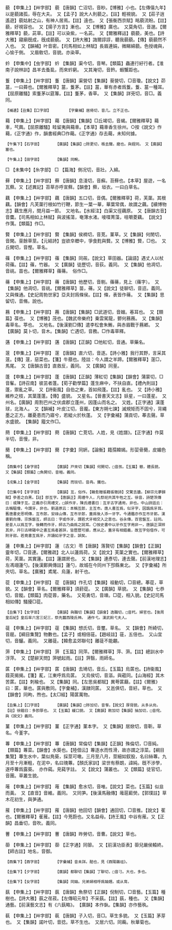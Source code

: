 <!-- { "loadSidebar": true } -->
藐	【申集上】【艸字部】	藐	【唐韻】亡沼切，音眇。【博雅】小也。【左傳僖九年】以是藐諸孤，辱在大夫。　又【孟子】說大人則藐之。【註】輕視貌。　又【莊子逍遙遊】藐姑射之山，有神人居焉。【註】遠也。　又【張衡西京賦】眳藐流盼。【註】藐，好視容也。　又【揚子方言】漸也。　又【博雅】廣也。　又莫角切，音邈。【爾雅釋草】藐，茈草。【註】可以染紫，一名茈。　又【爾雅釋詁】藐藐，美也。【詩大雅】寢廟旣成，旣成藐藐。　又【詩大雅】誨爾諄諄，聽我藐藐。【傳】藐藐然不入也。　又【韻補】叶音密。【司馬相如上林賦】長眉連娟，微睇綿藐。色授魂與，心愉于側。　又眉敎切，音貌。亦染草。

蚙	【申集中】【虫字部】	蚙	【集韻】渠今切，音琴。【類篇】蟲連行紆行者。【淮南子說林訓】昌羊去蚤虱，而來蚙窮。　又其淹切，音鈐。蝦蟹距也。

藑	【申集上】【艸字部】	藑	【唐韻】渠營切【集韻】葵營切，□音瓊。【說文】茆葍，一曰蕣也。【爾雅釋草】葍，藑茅。【註】葍，華有赤者爲藑。藑、葍一種耳。【屈原離騷】索藑茅以筵篿。【註】藑茅，香草。　又【集韻】詳兗切，音□。義同。

	【補遺】【丑集】【口字部】		【字彙補】居倚切，音几。立不正也。

藒	【申集上】【艸字部】	藒	【唐韻】【集韻】□丘竭切，音朅。【爾雅釋草】藒車，芞輿。【屈原離騷】畦留夷與藒車。【本草】藒車香生徐州。○按《說文》作藒，《正字通》作，韻書經典□作藒。《正字通》存去藒，未知何據。

	【午集下】【石字部】		【廣韻】【集韻】□除更切，棖去聲。磨也。與鋥同。　又【廣韻】塞也。

	【午集上】【田字部】		【集韻】同畹。

□	【未集中】【糸字部】	□	【篇海】側况切，音壯。入綿。

藓	【申集上】【艸字部】	蘚	【唐韻】息淺切，音癬。苔蘚也。【本草】屋遊，一名瓦蘚。又【述異記】苔草亦呼宣蘚。【韻會】蘚，垣衣。一曰白草名。

藕	【申集上】【艸字部】	藕	【唐韻】五口切，音偶。【爾雅釋草】荷，芙蕖。其根藕。【韻會】凡芙蕖行根如竹行鞭，節生一葉一華，華葉常偶，故謂之藕。【續博物志】藕生應月，閏月益一節。　又地名。【水經注】白渠又徑藕原。　又【唐韻古音】音麌。【司馬相如上林賦】與波搖蕩，奄薄水渚。唼喋菁藻，咀嚼菱藕。　【說文】作蕅。【類篇】作□。

藖	【申集上】【艸字部】	藖	【集韻】侯襇切，音莧。菫草。又【集韻】何閒切，音閑。莝餘草莖。【元結詩】豈欲皁櫪中，爭食麧與藖。又【博雅】藖，□也。　又丘閑切，音慳。草名。

蓧	【申集上】【艸字部】	蓧	【集韻】同莜。【說文】草田器。【論語】遇丈人以杖荷蓧。【註】蓧，竹器。　又【廣韻】徒歷切，音荻。義同。　又【集韻】他凋切，音祧。苗也。【爾雅釋草】蓧蓨。　俗作□。

蓨	【申集上】【艸字部】	蓨	【唐韻】他歷切，音剔。蓧蓨，見上（蓧字）。　又【集韻】他凋切，音祧。【爾雅釋草】苗，蓨。又【說文】徒聊切，音迢。義同。　又與條通。【史記周勃世家】亞夫封爲條侯。【註】條，表皆作蓨。　又【集韻】思留切，音脩。說也。

蓩	【申集上】【艸字部】	蓩	【唐韻】【集韻】□武道切，音媢。菤耳也。　又【類篇】葆也。　又【博雅】茂也。【魏武帝樂府】乗雲駕龍，鬰何蓩蓩。　又【集韻】毒草名。葶也。　又地名。【後漢劉□傳】遣李松會朱鮪，與赤眉戰于蓩鄕。　又【廣韻】莫卜切，音木。【集韻】亡遇切，音務。□作毒草釋。

蓪	【申集上】【艸字部】	蓪	【唐韻】【正韻】□他紅切，音通。草藥名。

蓫	【申集上】【艸字部】	蓫	【唐韻】直六切，音逐。【詩小雅】我行其野，言采其蓫。【傳】蓫，惡菜也。【箋】牛蘈也。陸註：今人謂之羊蹄。【爾雅釋草】蓫□，馬尾。　又【唐韻古音】直救反，義同。　又【廣韻】同荲。

蓬	【申集上】【艸字部】	蓬	【唐韻】【正韻】薄紅切【集韻】【韻會】蒲蒙切，□音髼。【詩召南】彼茁者蓬。【荀子勸學篇】蓬生麻中，不扶自直。【禮內則註】蓬，禦亂之草。　又【詩衞風】自伯之東，首如飛蓬。【註】亂也。　又【詩小雅】維柞之枝，其葉蓬蓬。【傳】盛貌。　又星名。【晉書天文志】妖星，一曰蓬星。　又州名。【廣韻】周割巴州之伏虞郡立蓬州，因蓬山而名之。　又姓。【正字通】漢蓬球，北海人。　又【韻補】叶皮江切，音龎。【東方朔七諫】滅規矩而不固兮，背繩墨之正方。離憂患而乃寤兮，若縱火於秋蓬。　又【字彙補】蒲貢切，菶去聲。草水盛貌。　【集韻】籀文作□。

蔄	【申集上】【艸字部】	蔄	【唐韻】亡莧切。人姓，見《姓譜》。【正字通】作莫半切，音慢，非。

蔅	【申集上】【艸字部】	蔅	【字彙】同姸。【論衡】籍孺韓嫣。形婯骨蔅，皮媚色稱。

	【酉集中】【身字部】		【廣韻】戸來切【集韻】何開切，□音孩。【玉篇】躴，體長貌。　又【集韻】【類篇】□魚開切，音皚。義同。

	【戌集上】【金字部】		【集韻】而琰切，音冉。鐵也。

	【巳集中】【牙字部】		【廣韻】互，俗作。【韓愈贈張籍張徹詩】交驚舌舚。【柳宗元夢歸賦】參差之白黑。【註】卽互字。【唐韻正】周禮牛人，凡祭祀共其牛牲之互。徐音，詩楚茨傳曰：或陳于互。正義亦引周禮文，□誤作牙，陳氏禮書曰：互牙古字通用，非也。中山詩話云：古稱駔儈，今謂牙，非也。劉道原云：本稱互郎，主互市。唐人書互爲，似牙字，因譌爲牙耳。舊唐書史思明傳，互市郎，安祿山傳，互市牙郎，蓋爲後人添一牙字。今通鑑亦作互市牙郞。漢書劉向傳，宗族磐互，師古曰：字或作牙，謂若犬牙相交入之意也。谷永傳，百官盤互，註同。是昔人以爲互字，後轉而作牙，師古乃曲爲之說耳。〇按史書中以牙作互字用非一，唐韻正深辨其非，幷引古碑碣中之書互爲者甚詳，皆歷歷可據，應从之。蓋牙有相錯義，故互字俗借作，可附牙部。若竟書互爲牙，幷讀如牙字之音，誤矣。

蓮	【申集上】【艸字部】	蓮	〔古文〕苓【唐韻】落賢切【集韻】【韻會】【正韻】靈年切，□音連。【爾雅疏】北人以蓮爲荷。又【說文】芙蕖之實也。【爾雅釋草】荷，芙蕖。其實蓮。【註】蓮謂房也。　又【集韻】連彥切，連去聲。【前漢地理志】左馮翊蓮勺。【後漢鄭興傳註】蓮勺，故城在今同州下邳縣東北。　又【字彙補】所夾切。草名。【廣雅】鳶尾、烏蓮，射干也。

蓯	【申集上】【艸字部】	蓯	【唐韻】作孔切【集韻】祖動切，□音總。菶蓯，草貌。又【韻會】草名。【爾雅釋草】須葑蓯。　又【廣韻】草貌。　又【集韻】七恭切，音鏦。【類篇】肉蓯蓉，藥名。　又荀勇切，音竦。□蓯，相入貌。【史記司馬相如傳】騷擾□蓯。

	【丑集下】【女字部】		【廣韻】與職切【集韻】【韻會】逸職切，□音杙。婦官也。【後周皇后紀】皇后率六宮三妃三，祭先蠶西陵氏神。　通作弋。漢武鉤弋夫人。

蓰	【申集上】【艸字部】	蓰	【集韻】想氏切，音璽。草名。　又【韻會】所綺切，音屣。【綱目集覽】物數也。【孟子】或相倍蓰。【趙岐註】蓰，五倍也。　又山宜切，音釃。義同。　又離蓰。【韓愈孟郊聯句】離蓰不能翽。

蓱	【申集上】【艸字部】	蓱	【玉篇】同萍。【爾雅釋草】萍、蓱。【註】總訓水中浮萍。　又【楚辭天問】蓱號起雨。【註】蓱翳，雨師名。

蓲	【申集上】【艸字部】	蓲	【唐韻】去鳩切，音丘。【玉篇】烏蓲也。【詩衞風】葭菼揭揭。【箋】薍，江東呼爲烏蓲。　又烏侯切，音漚。與藲同。【山海經】其木苦蓲。【註】刺楡也。　又【集韻】同。【左思吳都賦】異荂蓲蘛。【註】《爾雅》曰：蓲，華也。蓲與敷同。【字彙補】，漢隷同蓲。　又邕俱切，音紆。草也。　又【韻會】同昫，煦也。【太□經】陽蓲萬物。

	【丑集上】【口字部】		【廣韻】【集韻】□陟加切，音奓。【說文】厚脣貌。从多从尙。【註】徐鍇曰：多卽厚也。　又【玉篇】緩口貌。　又【廣韻】敕加切【集韻】抽加切，□音侘。與《說文》義同。

蓳	【申集上】【艸字部】	蓳	【正字通】菫本字。　又【集韻】居焮切，音靳。草名。今堇字。

蓴	【申集上】【艸字部】	蓴	【唐韻】常倫切【集韻】【正韻】殊倫切，□音純。【類篇】蓴菜。【韻會】水葵也。【陸佃云】蓴逐水而性滑，故亦謂之淳菜。【綱目集覽】蓴生水中，葉似鳧葵，採莖可噉。三月至八月，莖細如釵股，名曰絲蓴。九月至十月漸粗，在泥中，名曰瑰蓴。【顏氏家訓】梁世有蔡朗，諱純。旣不涉學，遂呼蓴爲露葵。　亦作蒓。見蒓字註。　又【說文】蒲叢也。　又【類篇】徒官切，音團。草叢生貌。

蓶	【申集上】【艸字部】	蓶	【集韻】愈水切，音唯。【說文】菜也。【玉篇】似韭而黃。　又【直音】音維。義同。　又同芛。【後漢馬融傳】蓶扈蘣熒。【郭璞註】草木花初生，與芛通。

蓷	【申集上】【艸字部】	蓷	【唐韻】他回切【韻會】通回切，□音推。【說文】萑也。【爾雅釋草】萑蓷。【註】今茺蔚也。又名益母。【詩王風】中谷有蓷。又【正韻】昌垂切，音吹。義同。

蓸	【申集上】【艸字部】	蓸	【唐韻】昨勞切，音曹。【說文】草也。

蓹	【申集上】【艸字部】	蓹	【正字通】同篽。　又【前漢功臣表】蓹兒嚴侯轅終。【師古註】地名，音御。

	【酉集下】【酉字部】		【字彙補】音未詳。醅也，見《酉陽雜俎》。

	【丑集下】【夕字部】		【廣韻】都聊切【集韻】丁聊切，□音刁。大也，多也。

	【丑集下】【女字部】		【集韻】同妯。兄弟婦相呼爲妯娌。或从育。

蓺	【申集上】【艸字部】	蓺	【唐韻】魚祭切【正韻】倪制切，□音藝。【玉篇】種樹也。【詩大雅】蓺之荏菽。【左傳昭元年】不采蓺。【註】蓺，種也。　又【集韻】通藝。【前漢藝文志】有《六蓺略》。　【廣韻】本作埶。【集韻】亦作藝秇。

蓻	【申集上】【艸字部】	蓻	【唐韻】子入切，音□。草生多貌。　又【玉篇】茅芽也。　又【集韻】諾叶切，音捻。草不生也。　又居六切。同蘜。秋華菊也。

